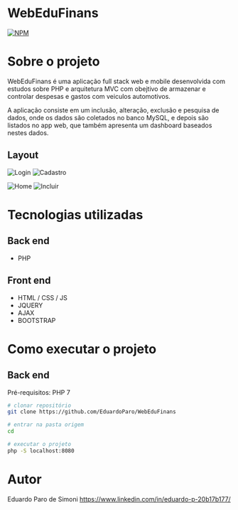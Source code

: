 # WebEduFinans
[![NPM](https://img.shields.io/npm/l/react)](https://github.com/EduardoParo/WebEduFinans/blob/main/LICENSE)

# Sobre o projeto

WebEduFinans é uma aplicação full stack web e mobile desenvolvida com estudos sobre PHP e arquitetura MVC com obejtivo de armazenar e controlar despesas e gastos com veiculos automotivos.

A aplicação consiste em um inclusão, alteração, exclusão e pesquisa de dados, onde os dados são coletados no banco MySQL, e depois são listados no app web, que também apresenta um dashboard baseados nestes dados.

## Layout 
![Login](https://user-images.githubusercontent.com/63751196/128934313-df026184-57e8-4622-bcb4-6b4b787aae68.png) 
![Cadastro](https://user-images.githubusercontent.com/63751196/128935076-dfa6c96f-a026-4c13-9a3a-7830a1147646.png)

![Home](https://user-images.githubusercontent.com/63751196/128935785-79c129c5-25b9-41eb-a3c6-0a9b0bfed6df.png)
![Incluir](https://user-images.githubusercontent.com/63751196/128935856-9cccc1fd-5d28-4073-8329-22c05faee8e2.png)

# Tecnologias utilizadas
## Back end
- PHP

## Front end
- HTML / CSS / JS 
- JQUERY
- AJAX
- BOOTSTRAP

# Como executar o projeto

## Back end
Pré-requisitos: PHP 7

```bash
# clonar repositório
git clone https://github.com/EduardoParo/WebEduFinans

# entrar na pasta origem
cd 

# executar o projeto
php -S localhost:8080
```

# Autor

Eduardo Paro de Simoni
https://www.linkedin.com/in/eduardo-p-20b17b177/

